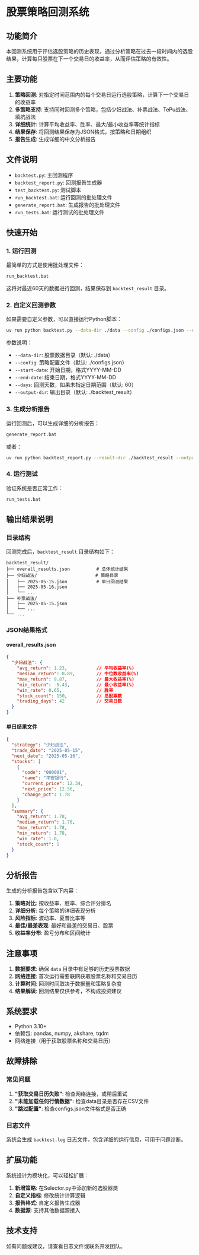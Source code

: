 # 股票策略回测系统

## 功能简介

本回测系统用于评估选股策略的历史表现，通过分析策略在过去一段时间内的选股结果，计算每只股票在下一个交易日的收益率，从而评估策略的有效性。

## 主要功能

1. **策略回测**: 对指定时间范围内的每个交易日运行选股策略，计算下一个交易日的收益率
2. **多策略支持**: 支持同时回测多个策略，包括少妇战法、补票战法、TePu战法、填坑战法
3. **详细统计**: 计算平均收益率、胜率、最大/最小收益率等统计指标
4. **结果保存**: 将回测结果保存为JSON格式，按策略和日期组织
5. **报告生成**: 生成详细的中文分析报告

## 文件说明

- `backtest.py`: 主回测程序
- `backtest_report.py`: 回测报告生成器
- `test_backtest.py`: 测试脚本
- `run_backtest.bat`: 运行回测的批处理文件
- `generate_report.bat`: 生成报告的批处理文件
- `run_tests.bat`: 运行测试的批处理文件

## 快速开始

### 1. 运行回测

最简单的方式是使用批处理文件：

```bash
run_backtest.bat
```

这将对最近60天的数据进行回测，结果保存到 `backtest_result` 目录。

### 2. 自定义回测参数

如果需要自定义参数，可以直接运行Python脚本：

```bash
uv run python backtest.py --data-dir ./data --config ./configs.json --days 60 --output-dir ./backtest_result
```

参数说明：
- `--data-dir`: 股票数据目录（默认: ./data）
- `--config`: 策略配置文件（默认: ./configs.json）
- `--start-date`: 开始日期，格式YYYY-MM-DD
- `--end-date`: 结束日期，格式YYYY-MM-DD
- `--days`: 回测天数，如果未指定日期范围（默认: 60）
- `--output-dir`: 输出目录（默认: ./backtest_result）

### 3. 生成分析报告

运行回测后，可以生成详细的分析报告：

```bash
generate_report.bat
```

或者：

```bash
uv run python backtest_report.py --result-dir ./backtest_result --output backtest_report.txt
```

### 4. 运行测试

验证系统是否正常工作：

```bash
run_tests.bat
```

## 输出结果说明

### 目录结构

回测完成后，`backtest_result` 目录结构如下：

```
backtest_result/
├── overall_results.json          # 总体统计结果
├── 少妇战法/                      # 策略目录
│   ├── 2025-05-15.json           # 单日回测结果
│   ├── 2025-05-16.json
│   └── ...
├── 补票战法/
│   ├── 2025-05-15.json
│   └── ...
└── ...
```

### JSON结果格式

#### overall_results.json
```json
{
  "少妇战法": {
    "avg_return": 1.23,           // 平均收益率(%)
    "median_return": 0.89,        // 中位数收益率(%)
    "max_return": 9.87,           // 最大收益率(%)
    "min_return": -5.43,          // 最小收益率(%)
    "win_rate": 0.65,             // 胜率
    "stock_count": 150,           // 总股票数
    "trading_days": 42            // 交易日数
  }
}
```

#### 单日结果文件
```json
{
  "strategy": "少妇战法",
  "trade_date": "2025-05-15",
  "next_date": "2025-05-16",
  "stocks": [
    {
      "code": "000001",
      "name": "平安银行",
      "current_price": 12.34,
      "next_price": 12.56,
      "change_pct": 1.78
    }
  ],
  "summary": {
    "avg_return": 1.78,
    "median_return": 1.78,
    "max_return": 1.78,
    "min_return": 1.78,
    "win_rate": 1.0,
    "stock_count": 1
  }
}
```

## 分析报告

生成的分析报告包含以下内容：

1. **策略对比**: 按收益率、胜率、综合评分排名
2. **详细分析**: 每个策略的详细表现分析
3. **风险指标**: 波动率、夏普比率等
4. **最佳/最差表现**: 最好和最差的交易日、股票
5. **收益率分布**: 盈亏分布和区间统计

## 注意事项

1. **数据要求**: 确保 `data` 目录中有足够的历史股票数据
2. **网络连接**: 首次运行需要联网获取股票名称和交易日历
3. **计算时间**: 回测时间取决于数据量和策略复杂度
4. **结果解读**: 回测结果仅供参考，不构成投资建议

## 系统要求

- Python 3.10+
- 依赖包: pandas, numpy, akshare, tqdm
- 网络连接（用于获取股票名称和交易日历）

## 故障排除

### 常见问题

1. **"获取交易日历失败"**: 检查网络连接，或稍后重试
2. **"未能加载任何行情数据"**: 检查data目录是否存在CSV文件
3. **"跳过配置"**: 检查configs.json文件格式是否正确

### 日志文件

系统会生成 `backtest.log` 日志文件，包含详细的运行信息，可用于问题诊断。

## 扩展功能

系统设计为模块化，可以轻松扩展：

1. **新增策略**: 在Selector.py中添加新的选股器类
2. **自定义指标**: 修改统计计算逻辑
3. **报告格式**: 自定义报告生成器
4. **数据源**: 支持其他数据源接入

## 技术支持

如有问题或建议，请查看日志文件或联系开发团队。
